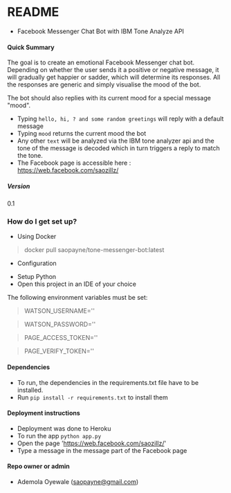 # README #

* Facebook Messenger Chat Bot with IBM Tone Analyze API

#### Quick Summary

The goal is to create an emotional Facebook Messenger chat bot.
Depending on whether the user sends it a positive or negative message, it will gradually get happier or sadder, which will determine its responses.
All the responses are generic and simply visualise the mood of the bot.

The bot should also replies with its current mood for a special message "mood".

- Typing `hello, hi, ? and some random greetings` will reply with a default message
- Typing `mood` returns the current mood the bot
- Any other `text` will be analyzed via the IBM tone analyzer api and the tone of the message is decoded which in turn triggers a reply to match the tone.
- The Facebook page is accessible here : https://web.facebook.com/saozillz/

##### Version
0.1

### How do I get set up? ###

* Using Docker

> docker pull saopayne/tone-messenger-bot:latest

* Configuration

- Setup Python
- Open this project in an IDE of your choice

The following environment variables must be set:
> WATSON_USERNAME=''

> WATSON_PASSWORD=''

> PAGE_ACCESS_TOKEN=''

> PAGE_VERIFY_TOKEN=''

#### Dependencies
- To run, the dependencies in the requirements.txt file have to be installed.
- Run `pip install -r requirements.txt` to install them

#### Deployment instructions
- Deployment was done to Heroku
- To run the app `python app.py`
- Open the page 'https://web.facebook.com/saozillz/'
- Type a message in the message part of the Facebook page

#### Repo owner or admin
- Ademola Oyewale (saopayne@gmail.com)
